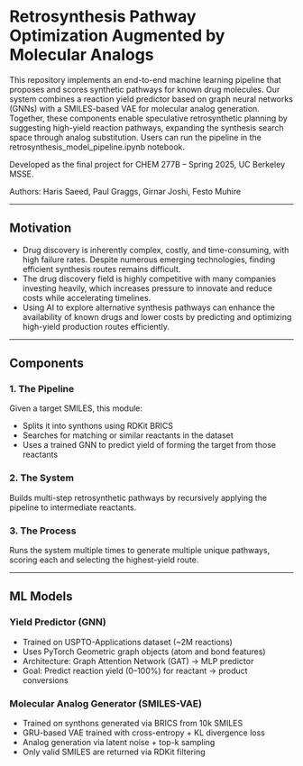 # Retrosynthesis Pathway Optimization Augmented by Molecular Analogs

This repository implements an end-to-end machine learning pipeline that proposes and scores synthetic pathways for known drug molecules. Our system combines a reaction yield predictor based on graph neural networks (GNNs) with a SMILES-based VAE for molecular analog generation. Together, these components enable speculative retrosynthetic planning by suggesting high-yield reaction pathways, expanding the synthesis search space through analog substitution. Users can run the pipeline in the retrosynthesis_model_pipeline.ipynb notebook.

Developed as the final project for CHEM 277B – Spring 2025, UC Berkeley MSSE.

Authors: Haris Saeed, Paul Graggs, Girnar Joshi, Festo Muhire

---

## Motivation

- Drug discovery is inherently complex, costly, and time-consuming, with high failure rates. Despite numerous emerging technologies, finding efficient synthesis routes remains difficult.
- The drug discovery field is highly competitive with many companies investing heavily, which increases pressure to innovate and reduce costs while accelerating timelines.
- Using AI to explore alternative synthesis pathways can enhance the availability of known drugs and lower costs by predicting and optimizing high-yield production routes efficiently.

---

## Components

### 1. The Pipeline
Given a target SMILES, this module:
- Splits it into synthons using RDKit BRICS
- Searches for matching or similar reactants in the dataset
- Uses a trained GNN to predict yield of forming the target from those reactants

### 2. The System
Builds multi-step retrosynthetic pathways by recursively applying the pipeline to intermediate reactants.

### 3. The Process
Runs the system multiple times to generate multiple unique pathways, scoring each and selecting the highest-yield route.

---

## ML Models

### Yield Predictor (GNN)
- Trained on USPTO-Applications dataset (~2M reactions)
- Uses PyTorch Geometric graph objects (atom and bond features)
- Architecture: Graph Attention Network (GAT) → MLP predictor
- Goal: Predict reaction yield (0–100%) for reactant → product conversions

### Molecular Analog Generator (SMILES-VAE)
- Trained on synthons generated via BRICS from 10k SMILES
- GRU-based VAE trained with cross-entropy + KL divergence loss
- Analog generation via latent noise + top-k sampling
- Only valid SMILES are returned via RDKit filtering


